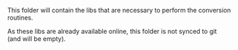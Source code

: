 This folder will contain the libs that are necessary to perform the conversion routines.

As these libs are already available online, this folder is not synced to git (and will be empty).
